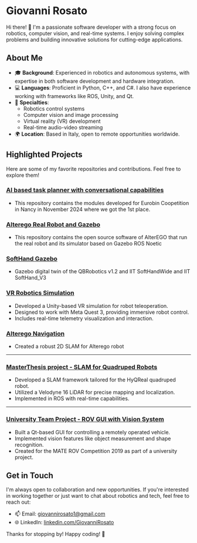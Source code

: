 # Giovanni Rosato

Hi there! 👋 I'm a passionate software developer with a strong focus on robotics, computer vision, and real-time systems. I enjoy solving complex problems and building innovative solutions for cutting-edge applications.

## About Me

- 🎓 **Background**: Experienced in robotics and autonomous systems, with expertise in both software development and hardware integration.
- 💻 **Languages**: Proficient in Python, C++, and C#. I also have experience working with frameworks like ROS, Unity, and Qt.
- 🤖 **Specialties**:
  - Robotics control systems
  - Computer vision and image processing
  - Virtual reality (VR) development
  - Real-time audio-video streaming 
- 🌍 **Location**: Based in Italy, open to remote opportunities worldwide.

## Highlighted Projects

Here are some of my favorite repositories and contributions. Feel free to explore them!

### [AI based task planner with conversational capabilities](https://github.com/MissingSignal/Eurobin-Coopetition.git)
- This repository contains the modules developed for Eurobin Coopetition in Nancy in November 2024 where we got the 1st place.
  
### [Alterego Real Robot and Gazebo](https://github.com/NMMI/AlterEgo)
- This repository contains the open source software of AlterEGO that run the real robot and its simulator based on Gazebo ROS Noetic
  
### [SoftHand Gazebo](https://github.com/NMMI/SoftHand-Plugin)
- Gazebo digital twin of the QBRobotics v1.2 and IIT SoftHandWide and IIT SoftHand_V3
  
### [VR Robotics Simulation](https://github.com/example/vr-robotics)
- Developed a Unity-based VR simulation for robot teleoperation.
- Designed to work with Meta Quest 3, providing immersive robot control.
- Includes real-time telemetry visualization and interaction.

### [Alterego Navigation](https://github.com/IIT-SoftBots/alterego_navigation.git)
- Created a robust 2D SLAM for Alterego robot 
  
---
### [MasterThesis project - SLAM for Quadruped Robots](https://github.com/GianniRos/master_thesis_3Dslam.git)
- Developed a SLAM framework tailored for the HyQReal quadruped robot.
- Utilized a Velodyne 16 LiDAR for precise mapping and localization.
- Implemented in ROS with real-time capabilities.
---
### [University Team Project - ROV GUI with Vision System](https://github.com/GianniRos/guiPoliTOcean.git)
- Built a Qt-based GUI for controlling a remotely operated vehicle.
- Implemented vision features like object measurement and shape recognition.
- Created for the MATE ROV Competition 2019 as part of a university project.



## Get in Touch

I'm always open to collaboration and new opportunities. If you're interested in working together or just want to chat about robotics and tech, feel free to reach out:

- 📫 Email: [giovannirosato1@gmail.com](mailto:giovannirosato1@gmail.com)
- 🌐 LinkedIn: [linkedin.com/GiovanniRosato](https://www.linkedin.com/in/giovanni-rosato-6284bb161/)

Thanks for stopping by! Happy coding! 🚀

